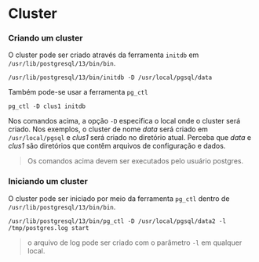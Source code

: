 # Cluster

### Criando um cluster

O cluster pode ser criado através da ferramenta `initdb` em `/usr/lib/postgresql/13/bin/bin`.

```
/usr/lib/postgresql/13/bin/initdb -D /usr/local/pgsql/data
```

Também pode-se usar a ferramenta `pg_ctl`

```
pg_ctl -D clus1 initdb
```

Nos comandos acima, a opção `-D` especifica o local onde o cluster será criado. Nos exemplos, o cluster de nome *data* será criado em `/usr/local/pgsql` e *clus1* será criado no diretório atual. Perceba que *data* e *clus1* são diretórios que contêm arquivos de configuração e dados.

> Os comandos acima devem ser executados pelo usuário postgres.

### Iniciando um cluster

O cluster pode ser iniciado por meio da ferramenta `pg_ctl` dentro de `/usr/lib/postgresql/13/bin/bin`.

```
/usr/lib/postgresql/13/bin/pg_ctl -D /usr/local/pgsql/data2 -l /tmp/postgres.log start
```
> o arquivo de log pode ser criado com o parâmetro `-l` em qualquer local.


